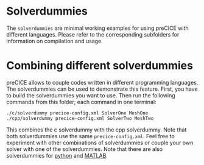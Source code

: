 # Solverdummies

The `solverdummies` are minimal working examples for using preCICE with different languages. Please refer to the corresponding subfolders for information on compilation and usage.

# Combining different solverdummies

preCICE allows to couple codes written in different programming languages. The solverdummies can be used to demonstrate this feature. First, you have to build the solverdummies you want to use. Then run the following commands from this folder; each command in one terminal:

```
./c/solverdummy precice-config.xml SolverOne MeshOne
./cpp/solverdummy precice-config.xml SolverTwo MeshTwo
```

This combines the c solverdummy with the cpp solverdummy. Note that both solverdummies use the same `precice-config.xml`. Feel free to experiment with other combinations of solverdummies or couple your own solver with one of the solverdummies. Note that there are also solverdummies for [python](https://github.com/precice/python-bindings/tree/develop/solverdummy) and [MATLAB](https://github.com/precice/matlab-bindings/tree/develop/solverdummy).
